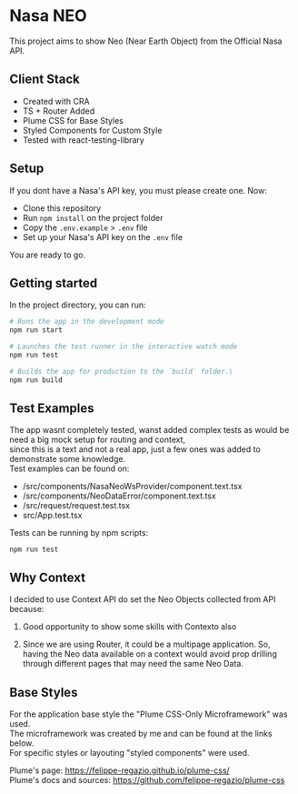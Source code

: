# Nasa NEO

This project aims to show Neo (Near Earth Object) from the Official Nasa API.

## Client Stack

- Created with CRA
- TS + Router Added
- Plume CSS for Base Styles
- Styled Components for Custom Style
- Tested with react-testing-library

## Setup

If you dont have a Nasa's API key, you must please create one. Now:

- Clone this repository
- Run `npm install` on the project folder  
- Copy the `.env.example` > `.env` file
- Set up your Nasa's API key on the `.env` file

You are ready to go.

## Getting started

In the project directory, you can run:

```bash
# Runs the app in the development mode
npm run start
```

```bash
# Launches the test runner in the interactive watch mode
npm run test
```

```bash
# Builds the app for production to the `build` folder.\
npm run build
```

## Test Examples

The app wasnt completely tested, wanst added complex tests as would be need a big mock setup for routing and context,  
since this is a text and not a real app, just a few ones was added to demonstrate some knowledge.  
Test examples can be found on:

- /src/components/NasaNeoWsProvider/component.text.tsx
- /src/components/NeoDataError/component.text.tsx
- /src/request/request.test.tsx
- src/App.test.tsx

Tests can be running by npm scripts:

```
npm run test
```

## Why Context

I decided to use Context API do set the Neo Objects collected from API because:

1. Good opportunity to show some skills with Contexto also

2. Since we are using Router, it could be a multipage application. So, having the Neo data available on a context would avoid prop drilling through different pages that may need the same Neo Data.

## Base Styles

For the application base style the "Plume CSS-Only Microframework" was used.  
The microframework was created by me and can be found at the links below.  
For specific styles or layouting "styled components" were used.  

Plume's page: https://felippe-regazio.github.io/plume-css/  
Plume's docs and sources: https://github.com/felippe-regazio/plume-css
